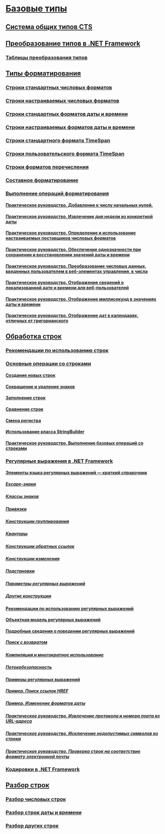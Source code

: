 # [Базовые типы](index.md)
## [Система общих типов CTS](common-type-system.md)
## [Преобразование типов в .NET Framework](type-conversion.md)
### [Таблицы преобразования типов](conversion-tables.md)
## [Типы форматирования](formatting-types.md)
### [Строки стандартных числовых форматов](standard-numeric-format-strings.md)
### [Строки настраиваемых числовых форматов](custom-numeric-format-strings.md)
### [Строки стандартных форматов даты и времени](standard-date-and-time-format-strings.md)
### [Строки настраиваемых форматов даты и времени](custom-date-and-time-format-strings.md)
### [Строки стандартного формата TimeSpan](standard-timespan-format-strings.md)
### [Строки пользовательского формата TimeSpan](custom-timespan-format-strings.md)
### [Строки форматов перечисления](enumeration-format-strings.md)
### [Составное форматирование](composite-formatting.md)
### [Выполнение операций форматирования](performing-formatting-operations.md)
#### [Практическое руководство. Добавление к числу начальных нулей.](how-to-pad-a-number-with-leading-zeros.md)
#### [Практическое руководство. Извлечение дня недели из конкретной даты](how-to-extract-the-day-of-the-week-from-a-specific-date.md)
#### [Практическое руководство. Определение и использование настраиваемых поставщиков числовых форматов](how-to-define-and-use-custom-numeric-format-providers.md)
#### [Практическое руководство. Обеспечение однозначности при сохранении и восстановлении значений даты и времени](how-to-round-trip-date-and-time-values.md)
#### [Практическое руководство. Преобразование числовых данных, введенных пользователем в веб-элементах управления, в числа](how-to-convert-numeric-user-input-in-web-controls-to-numbers.md)
#### [Практическое руководство. Отображение сведений о локализованной дате и времени для веб-пользователей](how-to-display-localized-date-and-time-information-to-web-users.md)
#### [Практическое руководство. Отображение миллисекунд в значениях даты и времени](how-to-display-milliseconds-in-date-and-time-values.md)
#### [Практическое руководство. Отображение дат в календарях, отличных от григорианского](how-to-display-dates-in-non-gregorian-calendars.md)
## [Обработка строк](manipulating-strings.md)
### [Рекомендации по использованию строк](best-practices-strings.md)
### [Основные операции со строками](basic-string-operations.md)
#### [Создание новых строк](creating-new.md)
#### [Сокращение и удаление знаков](trimming.md)
#### [Заполнение строк](padding.md)
#### [Сравнение строк](comparing.md)
#### [Смена регистра](changing-case.md)
#### [Использование класса StringBuilder](stringbuilder.md)
#### [Практическое руководство. Выполнение базовых операций со строками](basic-manipulations.md)
### [Регулярные выражения в .NET Framework](regular-expressions.md)
#### [Элементы языка регулярных выражений — краткий справочник](regular-expression-language-quick-reference.md)
##### [Escape-знаки](character-escapes-in-regular-expressions.md)
##### [Классы знаков](character-classes-in-regular-expressions.md)
##### [Привязки](anchors-in-regular-expressions.md)
##### [Конструкции группирования](grouping-constructs-in-regular-expressions.md)
##### [Кванторы](quantifiers-in-regular-expressions.md)
##### [Конструкции обратных ссылок](backreference-constructs-in-regular-expressions.md)
##### [Конструкции изменения](alternation-constructs-in-regular-expressions.md)
##### [Подстановки](substitutions-in-regular-expressions.md)
##### [Параметры регулярных выражений](regular-expression-options.md)
##### [Другие конструкции](miscellaneous-constructs-in-regular-expressions.md)
#### [Рекомендации по использованию регулярных выражений](best-practices.md)
#### [Объектная модель регулярных выражений](the-regular-expression-object-model.md)
#### [Подробные сведения о поведении регулярных выражений](details-of-regular-expression-behavior.md)
##### [Поиск с возвратом](backtracking-in-regular-expressions.md)
##### [Компиляция и многократное использование](compilation-and-reuse-in-regular-expressions.md)
##### [Потокобезопасность](thread-safety-in-regular-expressions.md)
#### [Примеры регулярных выражений](regular-expression-examples.md)
##### [Пример. Поиск ссылок HREF](regular-expression-example-scanning-for-hrefs.md)
##### [Пример. Изменение форматов даты](regular-expression-example-changing-date-formats.md)
##### [Практическое руководство. Извлечение протокола и номера порта из URL-адреса](how-to-extract-a-protocol-and-port-number-from-a-url.md)
##### [Практическое руководство. Исключение недопустимых символов из строки](how-to-strip-invalid-characters-from-a-string.md)
##### [Практическое руководство. Проверка строк на соответствие формату электронной почты](how-to-verify-that-strings-are-in-valid-email-format.md)
### [Кодировки в .NET Framework](character-encoding.md)
## [Разбор строк](parsing-strings.md)
### [Разбор числовых строк](parsing-numeric.md)
### [Разбор строк даты и времени](parsing-datetime.md)
### [Разбор других строк](parsing-other.md)
